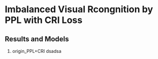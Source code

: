 # Imbalanced Visual Rcongnition by PPL with CRI Loss


## Results and Models
1) origin_PPL+CRI
    dsadsa
